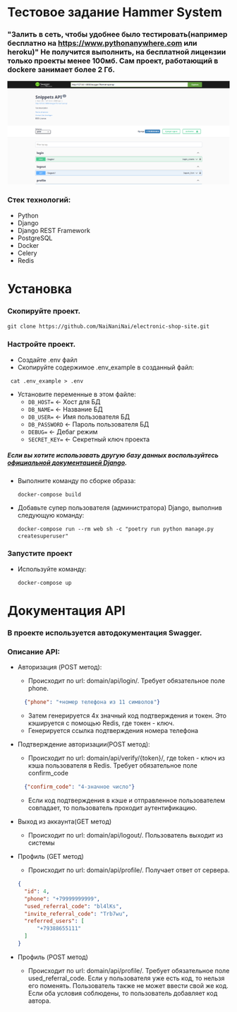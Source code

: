 # Тестовое задание Hammer System

### "Залить в сеть, чтобы удобнее было тестировать(например бесплатно на https://www.pythonanywhere.com или heroku)" Не получится выполнить, на бесплатной лицензии только проекты менее 100мб. Сам проект, работающий в dockere занимает более 2 Гб.
![Изображение главной страницы](image.png)

### Cтек технологий:
* Python
* Django
* Django REST Framework
* PostgreSQL
* Docker
* Celery
* Redis

# Установка

### Скопируйте проект.
  
```console
git clone https://github.com/NaiNaniNai/electronic-shop-site.git
```

### Настройте проект.
 * Создайте .env файл
 * Скопируйте содержимое .env_example в созданный файл:
 ```console
  cat .env_example > .env
 ```
 * Установите переменные в этом файле:
    * `DB_HOST=` <- Хост для БД
    * `DB_NAME=` <- Название БД
    * `DB_USER=` <- Имя пользователя БД
    * `DB_PASSWORD` <- Пароль пользователя БД
    * `DEBUG=` <- Дебаг режим
    * `SECRET_KEY=` <- Секретный ключ проекта

##### Если вы хотите использовать другую базу данных воспользуйтесь [официальной документацией Django](https://docs.djangoproject.com/en/5.0/ref/settings/#databases).
  * Выполните команду по сборке образа:
    ```console
    docker-compose build
    ```
  * Добавьте супер пользователя (администратора) Django, выполнив следующую команду:
    ```console
    docker-compose run --rm web sh -c "poetry run python manage.py createsuperuser"
    ```
### Запустите проект
  * Используйте команду:
    ```console
    docker-compose up
    ```

# Документация API
### В проекте используется автодокументация Swagger.
### Описание API:
* Авторизация (POST метод):
  * Происходит по url: domain/api/login/. Требует обязательное поле phone. 
  ```json
    {"phone": "+номер телефона из 11 символов"}
  ```
  * Затем генерируется 4х значный код подтверждения и токен. Это кэшируется с помощью Redis, где токен - ключ.
  * Генерируется ссылка подтверждения номера телефона
* Подтверждение авторизации(POST метод):
  * Происходит по url: domain/api/verify/{token}/, где token - ключ из кэша пользователя в Redis. Требует обязательное поле confirm_code
  ```json
    {"confirm_code": "4-значное число"}
  ```
  * Если код подтверждения в кэше и отправленное пользователем совпадает, то пользователь проходит аутентификацию.
  
* Выход из аккаунта(GET метод)
  * Происходит по url: domain/api/logout/. Пользователь выходит из системы
* Профиль (GET метод)
  * Происходит по url: domain/api/profile/. Получает ответ от сервера.
  ```json
  {
    "id": 4,
    "phone": "+79999999999",
    "used_referral_code": "bl4lKs",
    "invite_referral_code": "Trb7wu",
    "referred_users": [
        "+79388655111"
    ]
  }
* Профиль (POST метод)
  * Происходит по url: domain/api/profile/. Требует обязательное поле used_referral_code. Если у пользователя уже есть код, то нельзя его поменять.
  Пользователь также не может ввести свой же код. Если оба условия соблюдены, то пользователь добавляет код автора.
